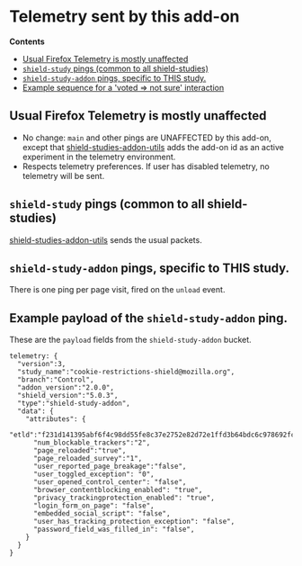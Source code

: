 # Telemetry sent by this add-on

<!-- START doctoc generated TOC please keep comment here to allow auto update -->

<!-- DON'T EDIT THIS SECTION, INSTEAD RE-RUN doctoc TO UPDATE -->

**Contents**

* [Usual Firefox Telemetry is mostly unaffected](#usual-firefox-telemetry-is-mostly-unaffected)
* [`shield-study` pings (common to all shield-studies)](#shield-study-pings-common-to-all-shield-studies)
* [`shield-study-addon` pings, specific to THIS study.](#shield-study-addon-pings-specific-to-this-study)
* [Example sequence for a 'voted => not sure' interaction](#example-payload-of-the-shield-study-addon-ping)

<!-- END doctoc generated TOC please keep comment here to allow auto update -->

## Usual Firefox Telemetry is mostly unaffected

* No change: `main` and other pings are UNAFFECTED by this add-on, except that [shield-studies-addon-utils](https://github.com/mozilla/shield-studies-addon-utils) adds the add-on id as an active experiment in the telemetry environment.
* Respects telemetry preferences. If user has disabled telemetry, no telemetry will be sent.

## `shield-study` pings (common to all shield-studies)

[shield-studies-addon-utils](https://github.com/mozilla/shield-studies-addon-utils) sends the usual packets.

## `shield-study-addon` pings, specific to THIS study.

There is one ping per page visit, fired on the `unload` event.

## Example payload of the `shield-study-addon` ping.

These are the `payload` fields from the `shield-study-addon` bucket.

```
telemetry: {
  "version":3,
  "study_name":"cookie-restrictions-shield@mozilla.org",
  "branch":"Control",
  "addon_version":"2.0.0",
  "shield_version":"5.0.3",
  "type":"shield-study-addon",
  "data": {
    "attributes": {
      "etld":"f231d141395abf6f4c98dd55fe8c37e2752e82d72e1ffd3b64bdc6c978692fc6",
      "num_blockable_trackers":"2",
      "page_reloaded":"true",
      "page_reloaded_survey":"1",
      "user_reported_page_breakage":"false",
      "user_toggled_exception": "0",
      "user_opened_control_center": "false",
      "browser_contentblocking_enabled": "true",
      "privacy_trackingprotection_enabled": "true",
      "login_form_on_page": "false",
      "embedded_social_script": "false",
      "user_has_tracking_protection_exception": "false",
      "password_field_was_filled_in": "false",
    }
  }
}
```
